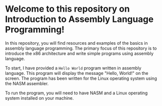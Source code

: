 # Welcome to this repository on Introduction to Assembly Language Programming!
In this repository, you will find resources and examples of the basics in assembly language programming. The primary focus of this repository is to introduce the x86 architecture and write simple programs using assembly language.

To start, I have provided a ```Hello World``` program written in assembly language. This program will display the message "Hello, World!" on the screen. The program has been written for the Linux operating system using the NASM assembler.

To run the program, you will need to have NASM and a Linux operating system installed on your machine.

